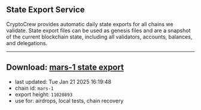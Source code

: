 ## State Export Service
CryptoCrew provides automatic daily state exports for all chains we validate. State export files can be used as genesis files and are a snapshot of the current blockchain state, including all validators, accounts, balances, and delegations.

---
**Download: [mars-1 state export](https://ccv-s3.nbg1.your-objectstorage.com/SERVICE/mars/mars-1_export_11020893.json)**
---

- last updated: Tue Jan 21 2025 16:19:48
- chain id: `mars-1`
- export height: `11020893`
- use for: airdrops, local tests, chain recovery
